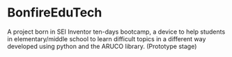# BonfireEduTech

A project born in SEI Inventor ten-days bootcamp, a device to help students in elementary/middle school to learn difficult topics in a different way developed using python and the ARUCO library.
(Prototype stage)
